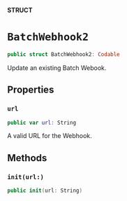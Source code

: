 **STRUCT**

# `BatchWebhook2`

```swift
public struct BatchWebhook2: Codable
```

Update an existing Batch Webook.

## Properties
### `url`

```swift
public var url: String
```

A valid URL for the Webhook.

## Methods
### `init(url:)`

```swift
public init(url: String)
```
